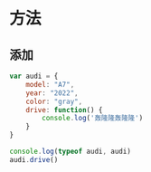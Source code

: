 # 方法

## 添加

<div class="run"></div>

```javaScript
var audi = {
    model: "A7",
    year: "2022",
    color: "gray",
    drive: function() {
        console.log('轰隆隆轰隆隆')
    }
}

console.log(typeof audi, audi)
audi.drive()
```
